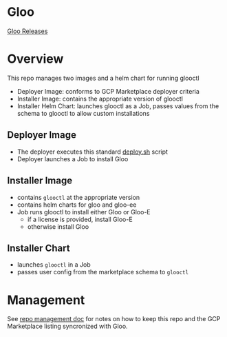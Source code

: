 # Gloo

[Gloo Releases](https://github.com/solo-io/gloo/releases)


# Overview

This repo manages two images and a helm chart for running glooctl
- Deployer Image: conforms to GCP Marketplace deployer criteria
- Installer Image: contains the appropriate version of glooctl
- Installer Helm Chart: launches glooctl as a Job, passes values from the schema to glooctl to allow custom installations

## Deployer Image

- The deployer executes this standard [deploy.sh](https://github.com/GoogleCloudPlatform/marketplace-k8s-app-tools/blob/master/marketplace/deployer_util/deploy.sh) script
- Deployer launches a Job to install Gloo


## Installer Image

- contains `glooctl` at the appropriate version
- contains helm charts for gloo and gloo-ee
- Job runs glooctl to install either Gloo or Gloo-E
  - if a license is provided, install Gloo-E
  - otherwise install Gloo

## Installer Chart

- launches `glooctl` in a Job
- passes user config from the marketplace schema to `glooctl`


# Management

See [repo management doc](./management.md) for notes on how to keep this repo and the GCP Marketplace listing syncronized with Gloo.
